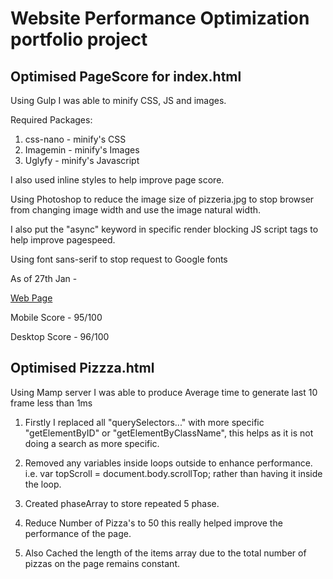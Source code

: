 # Website Performance Optimization portfolio project

## Optimised PageScore for index.html

Using Gulp I was able to minify CSS, JS and images.

Required Packages:

1. css-nano - minify's CSS
2. Imagemin - minify's Images
3. Uglyfy - minify's Javascript

I also used inline styles to help improve page score.

Using Photoshop to reduce the image size of pizzeria.jpg to stop browser from changing image width and use the image natural width.

I also put the "async" keyword in specific render blocking JS script tags to help improve pagespeed.

Using font sans-serif to stop request to Google fonts

As of 27th Jan - 

[Web Page](http://engineerkunle.github.io/Udacity04/)

Mobile Score - 95/100

Desktop Score - 96/100


## Optimised Pizzza.html

Using Mamp server I was able to produce Average time to generate last 10 frame less than 1ms

1. Firstly I replaced all "querySelectors..." with more specific "getElementByID" or "getElementByClassName", this helps as it is not doing a search as more specific.

2. Removed any variables inside loops outside to enhance performance. i.e. var topScroll   = document.body.scrollTop; rather than having it inside the loop. 

3. Created phaseArray to store repeated 5 phase.

4. Reduce Number of Pizza's to 50 this really helped improve the performance of the page.

5. Also Cached the length of the items array due to the total number of pizzas on the page remains constant.





